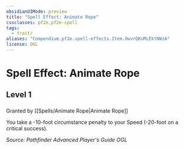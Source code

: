 ```yaml
---
obsidianUIMode: preview
title: "Spell Effect: Animate Rope"
cssclasses: pf2e,pf2e-spell
tags:
  - trait/
aliases: "Compendium.pf2e.spell-effects.Item.OwvrQKuMLEktNWzA"
license: OGL
---
```

# Spell Effect: Animate Rope
## Level 1
### 






Granted by [[Spells/Animate Rope|Animate Rope]]

You take a -10-foot circumstance penalty to your Speed (-20-foot on a critical success).

*Source: Pathfinder Advanced Player's Guide*
*OGL*